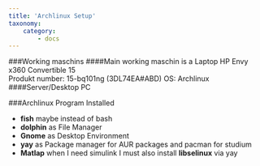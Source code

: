 ```yaml
---
title: 'Archlinux Setup'
taxonomy:
    category:
        - docs
---
```


###Working maschins
####Main working maschin is a Laptop
HP Envy x360 Convertible 15  
Produkt number: 15-bq101ng (3DL74EA#ABD)
OS: Archlinux
####Server/Desktop PC

###Archlinux Program Installed
* **fish** maybe instead of bash
* **dolphin** as File Manager
* **Gnome** as Desktop Environment
* **yay** as Package manager for AUR packages and pacman
for studium
* **Matlap** when I need simulink I must also install **libselinux** via yay
